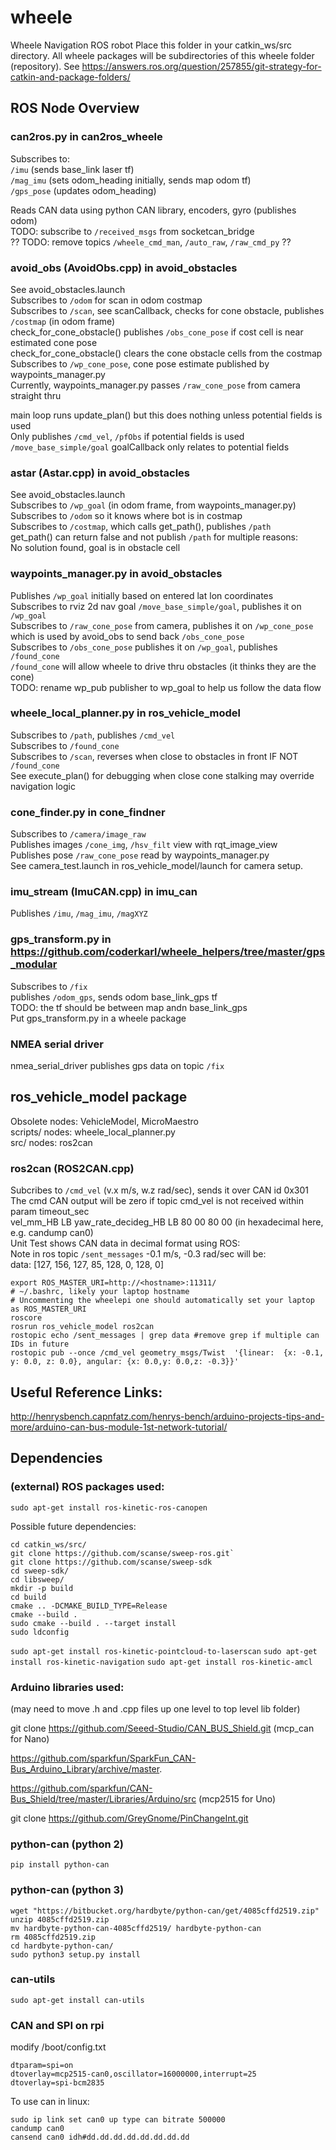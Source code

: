 # wheele
Wheele Navigation ROS robot
Place this folder in your catkin_ws/src directory.
All wheele packages will be subdirectories of this wheele folder (repository).
See https://answers.ros.org/question/257855/git-strategy-for-catkin-and-package-folders/

## ROS Node Overview
### can2ros.py in can2ros_wheele
Subscribes to:  
`/imu` (sends base_link laser tf)  
`/mag_imu` (sets odom_heading initially, sends map odom tf)  
`/gps_pose` (updates odom_heading)

Reads CAN data using python CAN library, encoders, gyro (publishes odom)  
TODO: subscribe to `/received_msgs` from socketcan_bridge  
?? TODO: remove topics `/wheele_cmd_man`, `/auto_raw`, `/raw_cmd_py` ??

### avoid_obs (AvoidObs.cpp) in avoid_obstacles
See avoid_obstacles.launch  
Subscribes to `/odom` for scan in odom costmap  
Subscribes to `/scan`, see scanCallback, checks for cone obstacle, publishes `/costmap` (in odom frame)  
check_for_cone_obstacle() publishes `/obs_cone_pose` if cost cell is near estimated cone pose  
check_for_cone_obstacle() clears the cone obstacle cells from the costmap  
Subscribes to `/wp_cone_pose`, cone pose estimate published by waypoints_manager.py  
Currently, waypoints_manager.py passes `/raw_cone_pose` from camera straight thru

main loop runs update_plan() but this does nothing unless potential fields is used  
Only publishes `/cmd_vel`, `/pfObs` if potential fields is used  
`/move_base_simple/goal` goalCallback only relates to potential fields  

### astar (Astar.cpp) in avoid_obstacles
See avoid_obstacles.launch  
Subscribes to `/wp_goal` (in odom frame, from waypoints_manager.py)  
Subscribes to `/odom` so it knows where bot is in costmap  
Subscribes to `/costmap`, which calls get_path(), publishes `/path`  
get_path() can return false and not publish `/path` for multiple reasons:  
No solution found, goal is in obstacle cell

### waypoints_manager.py in avoid_obstacles
Publishes `/wp_goal` initially based on entered lat lon coordinates  
Subscribes to rviz 2d nav goal `/move_base_simple/goal`, publishes it on `/wp_goal`  
Subscribes to `/raw_cone_pose` from camera, publishes it on `/wp_cone_pose` which is used by avoid_obs to send back `/obs_cone_pose`  
Subscribes to `/obs_cone_pose` publishes it on `/wp_goal`, publishes `/found_cone`  
`/found_cone` will allow wheele to drive thru obstacles (it thinks they are the cone)  
TODO: rename wp_pub publisher to wp_goal to help us follow the data flow

### wheele_local_planner.py in ros_vehicle_model
Subscribes to `/path`, publishes `/cmd_vel`  
Subscribes to `/found_cone`  
Subscribes to `/scan`, reverses when close to obstacles in front IF NOT `/found_cone`  
See execute_plan() for debugging when close cone stalking may override navigation logic  

### cone_finder.py in cone_findner
Subscribes to `/camera/image_raw`  
Publishes images `/cone_img`, `/hsv_filt` view with rqt_image_view  
Publishes pose `/raw_cone_pose` read by waypoints_manager.py  
See camera_test.launch in ros_vehicle_model/launch for camera setup.

### imu_stream (ImuCAN.cpp) in imu_can
Publishes `/imu`, `/mag_imu`, `/magXYZ`

### gps_transform.py in https://github.com/coderkarl/wheele_helpers/tree/master/gps_modular
Subscribes to `/fix`  
publishes `/odom_gps`, sends odom base_link_gps tf  
TODO: the tf should be between map andn base_link_gps  
Put gps_transform.py in a wheele package

### NMEA serial driver
nmea_serial_driver publishes gps data on topic `/fix`


## ros_vehicle_model package
Obsolete nodes: VehicleModel, MicroMaestro  
scripts/ nodes: wheele_local_planner.py  
src/ nodes: ros2can

### ros2can (ROS2CAN.cpp)
Subcribes to `/cmd_vel` (v.x m/s, w.z rad/sec), sends it over CAN id 0x301  
The cmd CAN output will be zero if topic cmd_vel is not received within param timeout_sec  
vel_mm_HB LB yaw_rate_decideg_HB LB 80 00 80 00 (in hexadecimal here, e.g. candump can0)  
Unit Test shows CAN data in decimal format using ROS:  
Note in ros topic `/sent_messages` -0.1 m/s, -0.3 rad/sec will be:  
data: [127, 156, 127, 85, 128, 0, 128, 0]
```
export ROS_MASTER_URI=http://<hostname>:11311/
# ~/.bashrc, likely your laptop hostname
# Uncommenting the wheelepi one should automatically set your laptop as ROS_MASTER_URI
roscore  
rosrun ros_vehicle_model ros2can  
rostopic echo /sent_messages | grep data #remove grep if multiple can IDs in future  
rostopic pub --once /cmd_vel geometry_msgs/Twist  '{linear:  {x: -0.1, y: 0.0, z: 0.0}, angular: {x: 0.0,y: 0.0,z: -0.3}}'
```

## Useful Reference Links:
http://henrysbench.capnfatz.com/henrys-bench/arduino-projects-tips-and-more/arduino-can-bus-module-1st-network-tutorial/

## Dependencies
### (external) ROS packages used:

`sudo apt-get install ros-kinetic-ros-canopen`

Possible future dependencies:
```
cd catkin_ws/src/
git clone https://github.com/scanse/sweep-ros.git`
git clone https://github.com/scanse/sweep-sdk
cd sweep-sdk/
cd libsweep/
mkdir -p build
cd build
cmake .. -DCMAKE_BUILD_TYPE=Release
cmake --build .
sudo cmake --build . --target install
sudo ldconfig
```
`sudo apt-get install ros-kinetic-pointcloud-to-laserscan`
`sudo apt-get install ros-kinetic-navigation`
`sudo apt-get install ros-kinetic-amcl`

### Arduino libraries used:
(may need to move .h and .cpp files up one level to top level lib folder)

git clone https://github.com/Seeed-Studio/CAN_BUS_Shield.git (mcp_can for Nano)

https://github.com/sparkfun/SparkFun_CAN-Bus_Arduino_Library/archive/master.

https://github.com/sparkfun/CAN-Bus_Shield/tree/master/Libraries/Arduino/src (mcp2515 for Uno)

git clone https://github.com/GreyGnome/PinChangeInt.git

### python-can (python 2)
`pip install python-can`

### python-can (python 3)
```
wget "https://bitbucket.org/hardbyte/python-can/get/4085cffd2519.zip"
unzip 4085cffd2519.zip
mv hardbyte-python-can-4085cffd2519/ hardbyte-python-can
rm 4085cffd2519.zip
cd hardbyte-python-can/
sudo python3 setup.py install
```
### can-utils
`sudo apt-get install can-utils`

### CAN and SPI on rpi
modify /boot/config.txt
```
dtparam=spi=on
dtoverlay=mcp2515-can0,oscillator=16000000,interrupt=25
dtoverlay=spi-bcm2835
```
To use can in linux:
```
sudo ip link set can0 up type can bitrate 500000
candump can0
cansend can0 idh#dd.dd.dd.dd.dd.dd.dd.dd
